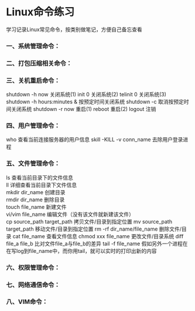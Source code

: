 # Linux命令练习 #

学习记录Linux常见命令，按类别做笔记，方便自己备忘查看  

### 一、系统管理命令：

### 二、打包压缩相关命令：

### 三、关机重启命令：
shutdown -h now 关闭系统(1)
init 0 关闭系统(2)
telinit 0 关闭系统(3)
shutdown -h hours:minutes & 按预定时间关闭系统
shutdown -c 取消按预定时间关闭系统
shutdown -r now 重启(1)
reboot 重启(2)
logout 注销 

### 四、用户管理命令：
who 查看当前连接服务器的用户信息
skill -KILL -v conn_name 去除用户登录进程

### 五、文件管理命令： 

ls 查看当前目录下的文件信息    
ll 详细查看当前目录下文件信息   
mkdir dir_name 创建目录   
rmdir dir_name 删除目录   
touch file_name 新建文件   
vi/vim file_name 编辑文件（没有该文件就新建该文件）   
cp source_path target_path 拷贝文件/目录到指定位置
mv source_path target_path 移动文件/目录到指定位置
rm -rf dir_name/file_name  删除文件/目录
cat file_name 查看文件信息
chmod xxx file_name 更改文件/目录系统
diff file_a file_b 比对文件file_a与file_b的差异
tail -f file_name 假如另外一个进程在在写log到file_name中，而你用tail，就可以实时的打印出新的内容

### 六、权限管理命令：

### 七、网络通信命令：

### 八、VIM命令：
